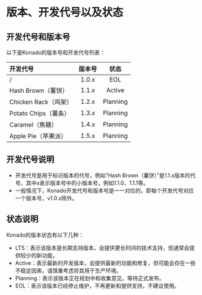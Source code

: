 # 版本、开发代号以及状态

## 开发代号和版本号

以下是Konado的版本号和开发代号列表：

| 开发代号               | 版本号 |  状态   |
| :----                  | :---:  | :---:  |
| /                     | 1.0.x  | EOL     |
| Hash Brown（薯饼）     | 1.1.x | Active    |
| Chicken Rack（鸡架）   | 1.2.x | Planning  |
| Potato Chips（薯条）   | 1.3.x | Planning  |
| Caramel（焦糖）        | 1.4.x | Planning  |
| Apple Pie（苹果派）    | 1.5.x | Planning  |

## 开发代号说明

- 开发代号是用于标识版本的代号，例如“Hash Brown（薯饼）”是1.1.x版本的代号，其中x表示版本号中的小版本号，例如1.1.0、1.1.1等。
- 一般情况下，Konado开发代号和版本号是一一对应的，即每个开发代号对应一个版本号，v1.0.x除外。

## 状态说明

Konado的版本状态有以下几种：

- LTS：表示该版本是长期支持版本，会提供更长时间的技术支持，但通常会提供较少的新功能。
- Active：表示最新的开发版本，会提供最新的功能和修复，但可能会存在一些不稳定因素，请慎重考虑将其用于生产环境。
- Planning：表示该版本正在规划中和收集意见，等待正式发布。
- EOL：表示该版本已经停止维护，不再更新和提供支持，不建议使用。
